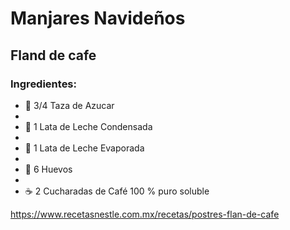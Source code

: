 # Manjares Navideños
## Fland de cafe 
### Ingredientes: 
- 🧂 3/4 Taza de Azucar 
-
- 🥛 1 Lata de Leche Condensada 
-
- 🥤 1 Lata de Leche Evaporada 
-
- 🥚 6 Huevos
-
- ☕ 2 Cucharadas de Café 100 % puro soluble 

https://www.recetasnestle.com.mx/recetas/postres-flan-de-cafe
